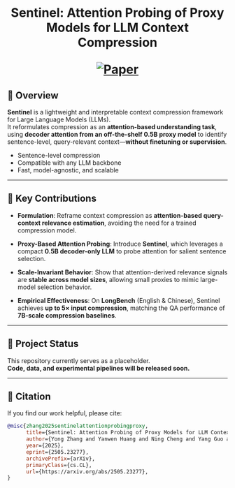 <p align="center">
<h1 align="center">Sentinel: Attention Probing of Proxy Models for LLM Context Compression

<p align="center">
    <a href="https://arxiv.org/abs/2505.23277"><img alt="Paper" src="https://img.shields.io/badge/arXiv-2505.23277-b31b1b.svg"></a>
</p>




## 📌 Overview

**Sentinel** is a lightweight and interpretable context compression framework for Large Language Models (LLMs).  
It reformulates compression as an **attention-based understanding task**, using **decoder attention from an off-the-shelf 0.5B proxy model** to identify sentence-level, query-relevant context—**without finetuning or supervision**.

- Sentence-level compression  
- Compatible with any LLM backbone  
- Fast, model-agnostic, and scalable

---

## 🎯 Key Contributions

- **Formulation**: Reframe context compression as **attention-based query-context relevance estimation**, avoiding the need for a trained compression model.

- **Proxy-Based Attention Probing**: Introduce **Sentinel**, which leverages a compact **0.5B decoder-only LLM** to probe attention for salient sentence selection.

- **Scale-Invariant Behavior**: Show that attention-derived relevance signals are **stable across model sizes**, allowing small proxies to mimic large-model selection behavior.

- **Empirical Effectiveness**: On **LongBench** (English & Chinese), Sentinel achieves **up to 5× input compression**, matching the QA performance of **7B-scale compression baselines**.

---

## 📂 Project Status

This repository currently serves as a placeholder.  
**Code, data, and experimental pipelines will be released soon.**

---

## 📎 Citation

If you find our work helpful, please cite:

```bibtex
@misc{zhang2025sentinelattentionprobingproxy,
      title={Sentinel: Attention Probing of Proxy Models for LLM Context Compression with an Understanding Perspective}, 
      author={Yong Zhang and Yanwen Huang and Ning Cheng and Yang Guo and Yun Zhu and Yanmeng Wang and Shaojun Wang and Jing Xiao},
      year={2025},
      eprint={2505.23277},
      archivePrefix={arXiv},
      primaryClass={cs.CL},
      url={https://arxiv.org/abs/2505.23277}, 
}
